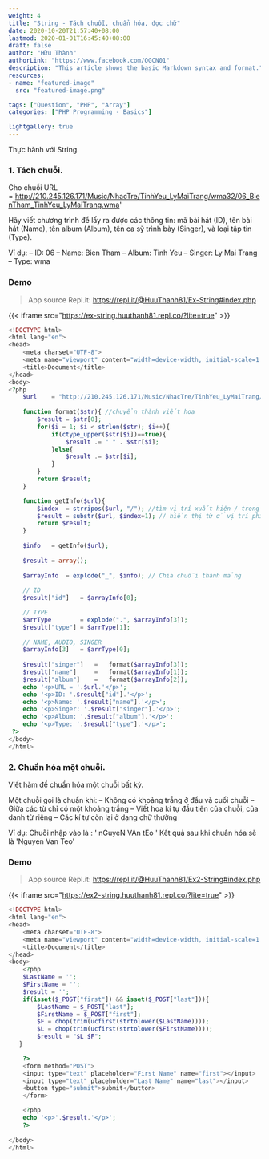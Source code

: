 ```yaml
---
weight: 4
title: "String - Tách chuỗi, chuẩn hóa, đọc chữ"
date: 2020-10-20T21:57:40+08:00
lastmod: 2020-01-01T16:45:40+08:00
draft: false
author: "Hữu Thành"
authorLink: "https://www.facebook.com/OGCN01"
description: "This article shows the basic Markdown syntax and format."
resources:
- name: "featured-image"
  src: "featured-image.png"

tags: ["Question", "PHP", "Array"]
categories: ["PHP Programming - Basics"]

lightgallery: true
---
```


Thực hành với String.

<!--more-->

### 1. Tách chuỗi.
Cho chuỗi URL ='http://210.245.126.171/Music/NhacTre/TinhYeu_LyMaiTrang/wma32/06_BienTham_TinhYeu_LyMaiTrang.wma'


Hãy viết chương trình để lấy ra được các thông tin: mã bài hát (ID), tên bài hát (Name), tên album
(Album), tên ca sỹ trình bày (Singer), và loại tập tin (Type).


Ví dụ:
– ID: 06
– Name: Bien Tham
– Album: Tinh Yeu
– Singer: Ly Mai Trang
– Type: wma


### Demo
>App source Repl.it: https://repl.it/@HuuThanh81/Ex-String#index.php


{{< iframe src="https://ex-string.huuthanh81.repl.co/?lite=true" >}}



```php
<!DOCTYPE html>
<html lang="en">
<head>
    <meta charset="UTF-8">
    <meta name="viewport" content="width=device-width, initial-scale=1.0">
    <title>Document</title>
</head>
<body>
<?php
	$url 	= "http://210.245.126.171/Music/NhacTre/TinhYeu_LyMaiTrang/wma32/06_BienTham_TinhYeu_LyMaiTrang.wma";
	
	function format($str){ //chuyển thành viết hoa
		$result = $str[0];
		for($i = 1; $i < strlen($str); $i++){
			if(ctype_upper($str[$i])==true){
				$result .= " " . $str[$i];
			}else{
				$result .= $str[$i];
			}
		}
		return $result;
	}

	function getInfo($url){ 
		$index 	= strripos($url, "/"); //tìm vị trí xuất hiện / trong chuỗi
		$result = substr($url, $index+1); // hiển thị từ ở vị trí phía sau lần xuất hiện dấu /
		return $result;
	}
	
	$info 	= getInfo($url);
	
	$result = array();
	
	$arrayInfo	= explode("_", $info); // Chia chuỗi thành mảng
	
	// ID
	$result["id"]	= $arrayInfo[0];

	// TYPE
	$arrType		= explode(".", $arrayInfo[3]);
	$result["type"]	= $arrType[1];
	
	// NAME, AUDIO, SINGER
	$arrayInfo[3]	= $arrType[0];
	
	$result["singer"]	=	format($arrayInfo[3]);
	$result["name"]		=	format($arrayInfo[1]);
	$result["album"]	=	format($arrayInfo[2]);
	echo '<p>URL = '.$url.'</p>';
    echo '<p>ID: '.$result["id"].'</p>';
    echo '<p>Name: '.$result["name"].'</p>';
    echo '<p>Singer: '.$result["singer"].'</p>';
    echo '<p>Album: '.$result["album"].'</p>';
    echo '<p>Type: '.$result["type"].'</p>';
 ?>   
</body>
</html>
```


### 2. Chuẩn hóa một chuỗi.
Viết hàm để chuẩn hóa một chuỗi bất kỳ.


Một chuỗi gọi là chuẩn khi:
– Không có khoảng trắng ở đầu và cuối chuỗi
– Giữa các từ chỉ có một khoảng trắng
– Viết hoa kí tự đầu tiên của chuỗi, của danh từ riêng
– Các kí tự còn lại ở dạng chữ thường


Ví dụ:
Chuỗi nhập vào là : ' nGuyeN VAn tEo '
Kết quả sau khi chuẩn hóa sẽ là 'Nguyen Van Teo'


### Demo
>App source Repl.it: https://repl.it/@HuuThanh81/Ex2-String#index.php


{{< iframe src="https://ex2-string.huuthanh81.repl.co/?lite=true" >}}


```php
<!DOCTYPE html>
<html lang="en">
<head>
    <meta charset="UTF-8">
    <meta name="viewport" content="width=device-width, initial-scale=1.0">
    <title>Document</title>
</head>
<body>
    <?php
    $LastName = '';
    $FirstName = '';
    $result = '';
    if(isset($_POST["first"]) && isset($_POST["last"])){
        $LastName = $_POST["last"];
        $FirstName = $_POST["first"];
        $F = chop(trim(ucfirst(strtolower($LastName))));
        $L = chop(trim(ucfirst(strtolower($FirstName))));
        $result = "$L $F";
   }

    ?>
    <form method="POST">
    <input type="text" placeholder="First Name" name="first"></input>
    <input type="text" placeholder="Last Name" name="last"></input>
    <button type="submit">submit</button>
    </form>

    <?php
    echo '<p>'.$result.'</p>';
    ?>
    
</body>
</html>
```